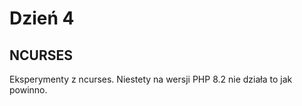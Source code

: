 # Dzień 4

## NCURSES

Eksperymenty z ncurses. Niestety na wersji PHP 8.2 nie działa to jak powinno.
